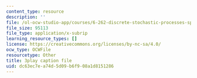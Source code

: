 ```yaml
---
content_type: resource
description: ''
file: /ol-ocw-studio-app/courses/6-262-discrete-stochastic-processes-spring-2011/dc63ec7ea74d5d09b6f908a1d8151286_K-iHODiS0-8.vtt
file_size: 95113
file_type: application/x-subrip
learning_resource_types: []
license: https://creativecommons.org/licenses/by-nc-sa/4.0/
ocw_type: OCWFile
resourcetype: Other
title: 3play caption file
uid: dc63ec7e-a74d-5d09-b6f9-08a1d8151286
---
```

